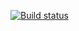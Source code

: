 [![Build status](https://ci.appveyor.com/api/projects/status/hekicqm837ufv39y?svg=true)](https://ci.appveyor.com/project/SolovievaA/bdd)
